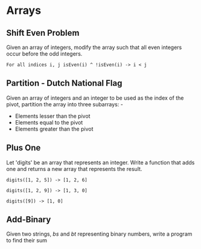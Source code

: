 # Arrays

## Shift Even Problem

Given an array of integers, modify the array such that all even integers occur before the odd integers.

`For all indices i, j isEven(i) ^ !isEven(i) -> i < j`

## Partition - Dutch National Flag

Given an array of integers and an integer to be used as the index of the pivot, partition the array into three subarrays: -

* Elements lesser than the pivot
* Elements equal to the pivot
* Elements greater than the pivot

## Plus One

Let 'digits' be an array that represents an integer. Write a function that adds one and returns a new array that represents the result.

`digits([1, 2, 5]) -> [1, 2, 6]`

`digits([1, 2, 9]) -> [1, 3, 0]`

`digits([9]) -> [1, 0]`

## Add-Binary

Given two strings, _bs_ and _bt_ representing binary numbers, write a program to find their sum

